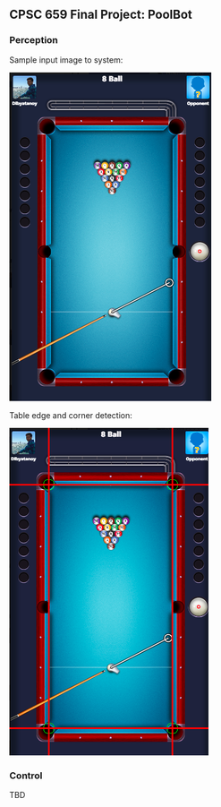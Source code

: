 ## CPSC 659 Final Project: PoolBot

### Perception

Sample input image to system:

![Sample Image](sample_table.png)

Table edge and corner detection:

![Table edges and corners](sample_table_edges.png)

### Control

TBD

